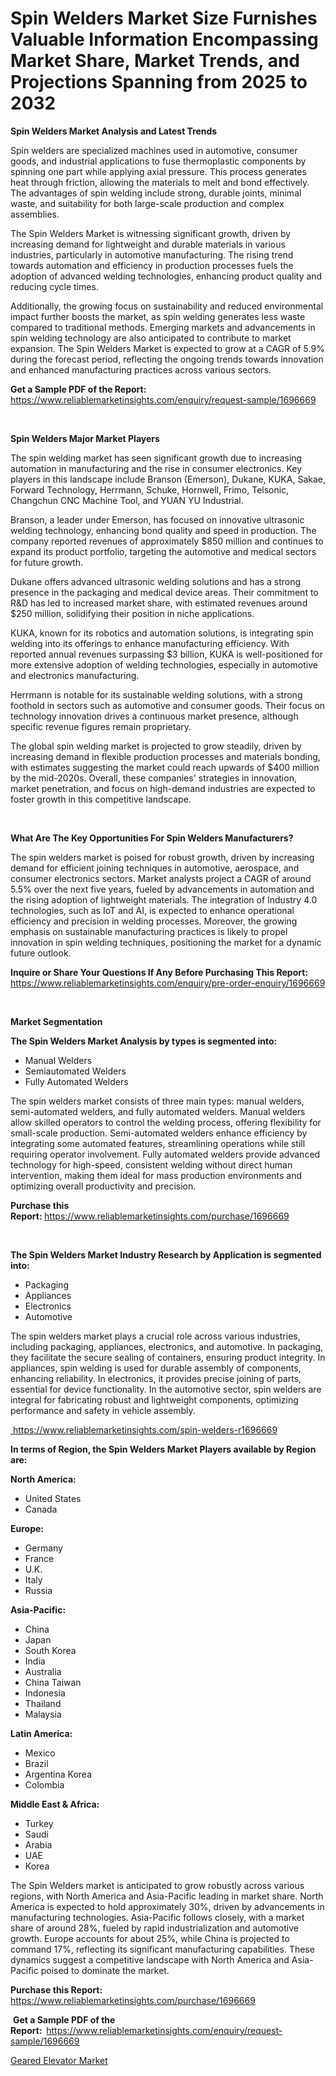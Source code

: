<p><h1>Spin Welders Market Size Furnishes Valuable Information Encompassing Market Share, Market Trends, and Projections Spanning from 2025 to 2032</h1></p><p><strong>Spin Welders Market Analysis and Latest Trends</strong></p>
<p><p>Spin welders are specialized machines used in automotive, consumer goods, and industrial applications to fuse thermoplastic components by spinning one part while applying axial pressure. This process generates heat through friction, allowing the materials to melt and bond effectively. The advantages of spin welding include strong, durable joints, minimal waste, and suitability for both large-scale production and complex assemblies.</p><p>The Spin Welders Market is witnessing significant growth, driven by increasing demand for lightweight and durable materials in various industries, particularly in automotive manufacturing. The rising trend towards automation and efficiency in production processes fuels the adoption of advanced welding technologies, enhancing product quality and reducing cycle times.</p><p>Additionally, the growing focus on sustainability and reduced environmental impact further boosts the market, as spin welding generates less waste compared to traditional methods. Emerging markets and advancements in spin welding technology are also anticipated to contribute to market expansion. The Spin Welders Market is expected to grow at a CAGR of 5.9% during the forecast period, reflecting the ongoing trends towards innovation and enhanced manufacturing practices across various sectors.</p></p>
<p><strong>Get a Sample PDF of the Report:&nbsp;</strong> <a href="https://www.reliablemarketinsights.com/enquiry/request-sample/1696669?utm_campaign=2636&utm_medium=2&utm_source=Github&utm_content=ia&utm_term=10042025&utm_id=spin-welders">https://www.reliablemarketinsights.com/enquiry/request-sample/1696669</a></p>
<p>&nbsp;</p>
<p><strong>Spin Welders Major Market Players</strong></p>
<p><p>The spin welding market has seen significant growth due to increasing automation in manufacturing and the rise in consumer electronics. Key players in this landscape include Branson (Emerson), Dukane, KUKA, Sakae, Forward Technology, Herrmann, Schuke, Hornwell, Frimo, Telsonic, Changchun CNC Machine Tool, and YUAN YU Industrial.</p><p>Branson, a leader under Emerson, has focused on innovative ultrasonic welding technology, enhancing bond quality and speed in production. The company reported revenues of approximately $850 million and continues to expand its product portfolio, targeting the automotive and medical sectors for future growth.</p><p>Dukane offers advanced ultrasonic welding solutions and has a strong presence in the packaging and medical device areas. Their commitment to R&D has led to increased market share, with estimated revenues around $250 million, solidifying their position in niche applications.</p><p>KUKA, known for its robotics and automation solutions, is integrating spin welding into its offerings to enhance manufacturing efficiency. With reported annual revenues surpassing $3 billion, KUKA is well-positioned for more extensive adoption of welding technologies, especially in automotive and electronics manufacturing.</p><p>Herrmann is notable for its sustainable welding solutions, with a strong foothold in sectors such as automotive and consumer goods. Their focus on technology innovation drives a continuous market presence, although specific revenue figures remain proprietary.</p><p>The global spin welding market is projected to grow steadily, driven by increasing demand in flexible production processes and materials bonding, with estimates suggesting the market could reach upwards of $400 million by the mid-2020s. Overall, these companies' strategies in innovation, market penetration, and focus on high-demand industries are expected to foster growth in this competitive landscape.</p></p>
<p>&nbsp;</p>
<p><strong>What Are The Key Opportunities For Spin Welders Manufacturers?</strong></p>
<p><p>The spin welders market is poised for robust growth, driven by increasing demand for efficient joining techniques in automotive, aerospace, and consumer electronics sectors. Market analysts project a CAGR of around 5.5% over the next five years, fueled by advancements in automation and the rising adoption of lightweight materials. The integration of Industry 4.0 technologies, such as IoT and AI, is expected to enhance operational efficiency and precision in welding processes. Moreover, the growing emphasis on sustainable manufacturing practices is likely to propel innovation in spin welding techniques, positioning the market for a dynamic future outlook.</p></p>
<p><strong>Inquire or Share Your Questions If Any Before Purchasing This Report:</strong> <a href="https://www.reliablemarketinsights.com/enquiry/pre-order-enquiry/1696669?utm_campaign=2636&utm_medium=2&utm_source=Github&utm_content=ia&utm_term=10042025&utm_id=spin-welders">https://www.reliablemarketinsights.com/enquiry/pre-order-enquiry/1696669</a></p>
<p>&nbsp;</p>
<p><strong>Market Segmentation</strong></p>
<p><strong>The Spin Welders Market Analysis by types is segmented into:</strong></p>
<p><ul><li>Manual Welders</li><li>Semiautomated Welders</li><li>Fully Automated Welders</li></ul></p>
<p><p>The spin welders market consists of three main types: manual welders, semi-automated welders, and fully automated welders. Manual welders allow skilled operators to control the welding process, offering flexibility for small-scale production. Semi-automated welders enhance efficiency by integrating some automated features, streamlining operations while still requiring operator involvement. Fully automated welders provide advanced technology for high-speed, consistent welding without direct human intervention, making them ideal for mass production environments and optimizing overall productivity and precision.</p></p>
<p><strong>Purchase this Report:&nbsp;</strong><a href="https://www.reliablemarketinsights.com/purchase/1696669?utm_campaign=2636&utm_medium=2&utm_source=Github&utm_content=ia&utm_term=10042025&utm_id=spin-welders">https://www.reliablemarketinsights.com/purchase/1696669</a></p>
<p>&nbsp;</p>
<p><strong>The Spin Welders Market Industry Research by Application is segmented into:</strong></p>
<p><ul><li>Packaging</li><li>Appliances</li><li>Electronics</li><li>Automotive</li></ul></p>
<p><p>The spin welders market plays a crucial role across various industries, including packaging, appliances, electronics, and automotive. In packaging, they facilitate the secure sealing of containers, ensuring product integrity. In appliances, spin welding is used for durable assembly of components, enhancing reliability. In electronics, it provides precise joining of parts, essential for device functionality. In the automotive sector, spin welders are integral for fabricating robust and lightweight components, optimizing performance and safety in vehicle assembly.</p></p>
<p><a href="https://www.reliablemarketinsights.com/spin-welders-r1696669?utm_campaign=2636&utm_medium=2&utm_source=Github&utm_content=ia&utm_term=10042025&utm_id=spin-welders">&nbsp;https://www.reliablemarketinsights.com/spin-welders-r1696669</a></p>
<p><strong>In terms of Region, the Spin Welders Market Players available by Region are:</strong></p>
<p>
    <p> <strong> North America: </strong>
        <ul>
            <li>United States</li>
            <li>Canada</li>
        </ul>
        </p> 
    <p> <strong> Europe: </strong>
        <ul>
            <li>Germany</li>
            <li>France</li>
            <li>U.K.</li>
            <li>Italy</li>
            <li>Russia</li>
        </ul>
        </p> 
    <p> <strong> Asia-Pacific: </strong>
        <ul>
            <li>China</li>
            <li>Japan</li>
            <li>South Korea</li>
            <li>India</li>
            <li>Australia</li>
            <li>China Taiwan</li>
            <li>Indonesia</li>
            <li>Thailand</li>
            <li>Malaysia</li>
        </ul>
        </p> 
    <p> <strong> Latin America: </strong>
        <ul>
            <li>Mexico</li>
            <li>Brazil</li>
            <li>Argentina Korea</li>
            <li>Colombia</li>
        </ul>
        </p> 
    <p> <strong> Middle East & Africa: </strong>
        <ul>
            <li>Turkey</li>
            <li>Saudi</li>
            <li>Arabia</li>
            <li>UAE</li>
            <li>Korea</li>
        </ul>
    </p>
    </p>
<p><p>The Spin Welders market is anticipated to grow robustly across various regions, with North America and Asia-Pacific leading in market share. North America is expected to hold approximately 30%, driven by advancements in manufacturing technologies. Asia-Pacific follows closely, with a market share of around 28%, fueled by rapid industrialization and automotive growth. Europe accounts for about 25%, while China is projected to command 17%, reflecting its significant manufacturing capabilities. These dynamics suggest a competitive landscape with North America and Asia-Pacific poised to dominate the market.</p></p>
<p><strong>Purchase this Report: </strong><a href="https://www.reliablemarketinsights.com/purchase/1696669?utm_campaign=2636&utm_medium=2&utm_source=Github&utm_content=ia&utm_term=10042025&utm_id=spin-welders">https://www.reliablemarketinsights.com/purchase/1696669</a></p>
<p>&nbsp;<strong>Get a Sample PDF of the Report:&nbsp;&nbsp;</strong><a href="https://www.reliablemarketinsights.com/enquiry/request-sample/1696669?utm_campaign=2636&utm_medium=2&utm_source=Github&utm_content=ia&utm_term=10042025&utm_id=spin-welders">https://www.reliablemarketinsights.com/enquiry/request-sample/1696669</a></p>
<p><strong></strong></p>
<p><p><a href="https://github.com/safatabhee/Market-Research-Report-List-1/blob/main/geared-elevator-market.md?utm_campaign=2636&utm_medium=2&utm_source=Github&utm_content=ia&utm_term=10042025&utm_id=spin-welders">Geared Elevator Market</a></p></p>